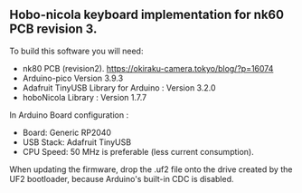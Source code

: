 ## Hobo-nicola keyboard implementation for nk60 PCB revision 3.

To build this software you will need:
 * nk80 PCB (revision2). https://okiraku-camera.tokyo/blog/?p=16074
 * Arduino-pico Version 3.9.3 
 * Adafruit TinyUSB Library for Arduino : Version 3.2.0
 * hoboNicola Library : Version 1.7.7
 
 In Arduino Board configuration : 
  * Board: Generic RP2040
  * USB Stack: Adafruit TinyUSB
  * CPU Speed: 50 MHz is preferable (less current consumption).

When updating the firmware, drop the .uf2 file onto the drive created by the UF2 bootloader, because Arduino's built-in CDC is disabled.
 

